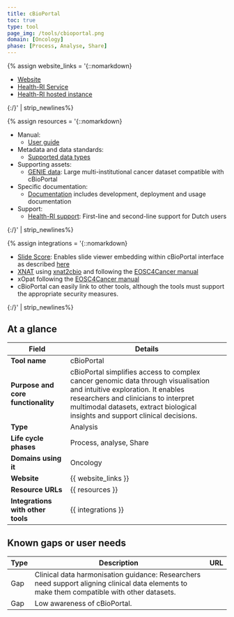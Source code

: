 ```yaml
---
title: cBioPortal
toc: true
type: tool
page_img: /tools/cbioportal.png
domain: [Oncology]
phase: [Process, Analyse, Share]
---
```


[//]: # (Website links)

{% assign website_links = '{::nomarkdown}
<ul>
    <li>
        <a href="https://www.cbioportal.org">Website</a>
    </li>
    <li>
        <a href="https://www.healthdata.nl/en/services/health-ri-cbioportal">Health-RI Service</a>
    </li>
    <li>
        <a href="https://cbioportal.health-ri.nl/">Health-RI hosted instance</a>
</li>
</ul>
{:/}' | strip_newlines%}

[//]: # (// Resource URLs)

{% assign resources = '{::nomarkdown}
<ul>
    <li>
        Manual:
        <ul><li><a href="https://docs.cbioportal.org/user-guide/">User guide</a></li></ul>
    </li>
    <li>
        Metadata and data standards:
        <ul><li><a href="https://docs.cbioportal.org/supported-data-types/">Supported data types</a></li></ul>
    </li>
    <li>
        Supporting assets:
        <ul><li><a href="https://docs.cbioportal.org/supported-data-types/">GENIE data</a>: Large multi-institutional cancer dataset compatible with cBioPortal</li></ul>
    </li>
    <li>
        Specific documentation:
        <ul><li><a href="https://docs.cbioportal.org/">Documentation</a> includes development, deployment and usage documentation</li></ul>
    </li>
    <li>
        Support:
        <ul><li><a href="https://www.health-ri.nl/en/health-ri-service-desk/">Health-RI support</a>: First-line and second-line support for Dutch users</li></ul>
    </li>
</ul>
{:/}' | strip_newlines%}

[//]: # (// Integraitons)

{% assign integrations = '{::nomarkdown}
<ul>
    <li>
        <a href="' | append: site.baseurl | append: '/slidescore">Slide Score</a>: Enables slide viewer embedding within cBioPortal interface as described <a href="https://www.slidescore.com/news/a/031_cbioportal">here</a>
    </li>
    <li>
        <a href="' | append: site.baseurl | append: '/xnat">XNAT</a> using <a href="https://gitlab.com/radiology/infrastructure/utils/xnat2cbio">xnat2cbio</a> and following the <a href="https://zenodo.org/records/14900295">EOSC4Cancer manual</a>
    </li>
    <li>
        xOpat following the <a href="https://zenodo.org/records/14900295">EOSC4Cancer manual</a>
    </li>
    <li>
        cBioPortal can easily link to other tools, although the tools must support the appropriate security measures. 
    </li>
</ul>
{:/}' | strip_newlines%}

## At a glance

| Field | Details                                                                                                                                                                                                                                          |
|-------|--------------------------------------------------------------------------------------------------------------------------------------------------------------------------------------------------------------------------------------------------|
| **Tool name** | cBioPortal                                                                                                                                                                                                                                       |
| **Purpose and core functionality** | cBioPortal simplifies access to complex cancer genomic data through visualisation and intuitive exploration. It enables researchers and clinicians to interpret multimodal datasets, extract biological insights and support clinical decisions. |
| **Type** | Analysis                                                                                                                                                                                                                                         |
| **Life cycle phases** | Process, analyse, Share                                                                                                                                                                                                                          |
| **Domains using it** | Oncology                                                                                                                                                                                                                                         |
| **Website** | {{ website_links }}                                                                                                                                                                                                                              |   
| **Resource URLs** | {{ resources }}                                                                                                                                                                                                                                  |  
| **Integrations with other tools** | {{ integrations }}                                                                                                                                                                                                                          |
                                                                                                                                                                                                                                                               
## Known gaps or user needs

| Type | Description                                                                                                                                | URL                                                                                                                                                                                                                                    |                                                                                                                                                                                                                                         
|------|------------|--------------------------------------------------------------------------------------------------------|
| Gap  | Clinical data harmonisation guidance: Researchers need support aligning clinical data elements to make them compatible with other datasets. |
| Gap  | Low awareness of cBioPortal. |
